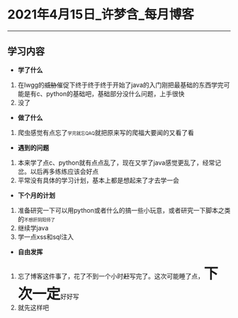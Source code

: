 #  2021年4月15日_许梦含_每月博客  

---

## 学习内容
+ **学了什么**
1. 在lwgg的~~威胁~~催促下终于终于终于开始了java的入门刚把最基础的东西学完可能是有c、python的基础吧，基础部分没什么问题，上手很快
2. 没了

+ **做了什么**
1. 爬虫感觉有点忘了<font size=1>学完就忘QAQ</font>就把原来写的爬福大要闻的又看了看

+ **遇到的问题**
1. 本来学了点c、python就有点点乱了，现在又学了java感觉更乱了，经常记岔。以后再多练练应该会好点 
2. 平常没有具体的学习计划，基本上都是想起来了才去学一会

+ **下个月的计划**  
1. 准备研究一下可以用python或者什么的搞一些小玩意，或者研究一下脚本之类的<font size=1>不想肝阴阳师了</font>
2. 继续学java
3. 学一点xss和sql注入

+ **自由发挥**
1. 忘了博客这件事了，花了不到一个小时~~赶~~写完了。这次可能睡了点，<font size=6>**下次一定**</font>好好写
2. 就先这样吧